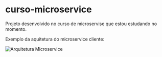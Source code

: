 # curso-microservice

Projeto desenvolvido no curso de microservise que estou estudando no momento.

Exemplo da aquitetura do microservice cliente:

![Arquitetura Microservice](https://github.com/Reinaldo44/curso-microservice/raw/main/Arquitetura_Microservice.png)

